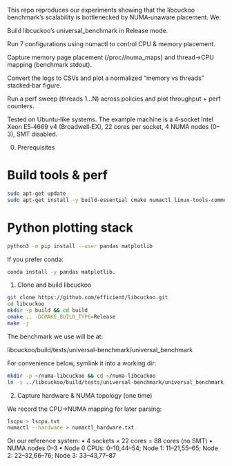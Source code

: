 
This repo reproduces our experiments showing that the libcuckoo benchmark’s scalability is bottlenecked by NUMA‑unaware placement. We:

Build libcuckoo’s universal_benchmark in Release mode.

Run 7 configurations using numactl to control CPU & memory placement.

Capture memory page placement (/proc/<pid>/numa_maps) and thread→CPU mapping (benchmark stdout).

Convert the logs to CSVs and plot a normalized “memory vs threads” stacked‑bar figure.

Run a perf sweep (threads 1…N) across policies and plot throughput + perf counters.

Tested on Ubuntu‑like systems. The example machine is a 4‑socket Intel Xeon E5‑4669 v4 (Broadwell‑EX), 22 cores per socket, 4 NUMA nodes (0–3), SMT disabled.

0) Prerequisites
# Build tools & perf

```bash
sudo apt-get update
sudo apt-get install -y build-essential cmake numactl linux-tools-common linux-tools-generic
```

# Python plotting stack
```bash
python3 -m pip install --user pandas matplotlib
```

If you prefer conda: 
```bash
conda install -y pandas matplotlib.
```

1) Clone and build libcuckoo
```bash
git clone https://github.com/efficient/libcuckoo.git
cd libcuckoo
mkdir -p build && cd build
cmake .. -DCMAKE_BUILD_TYPE=Release
make -j
```

The benchmark we use will be at:

libcuckoo/build/tests/universal-benchmark/universal_benchmark


For convenience below, symlink it into a working dir:
```bash
mkdir -p ~/numa-libcuckoo && cd ~/numa-libcuckoo
ln -s ../libcuckoo/build/tests/universal-benchmark/universal_benchmark .
```
2) Capture hardware & NUMA topology (one time)

We record the CPU→NUMA mapping for later parsing:
```bash
lscpu > lscpu.txt
numactl --hardware > numactl_hardware.txt
```

On our reference system:
• 4 sockets × 22 cores = 88 cores (no SMT)
• NUMA nodes 0–3
• Node 0 CPUs: 0–10,44–54; Node 1: 11–21,55–65; Node 2: 22–32,66–76; Node 3: 33–43,77–87
